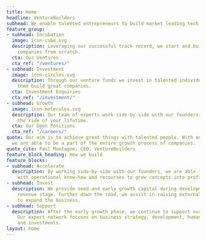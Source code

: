 ```yaml
---
title: Home
headline: VentureBuilders
subhead: We enable talented entrepreneurs to build market leading tech companies
feature_group:
- subhead: Incubation
  image: icon-cube.svg
  description: Leveraging our successful track record, we start and build market leading
    companies from scratch.
  cta: Our Ventures
  cta_ref: "/ventures/"
- subhead: Investment
  image: icon-circles.svg
  description: Through our venture funds we invest in talented individuals and help
    them build great companies.
  cta: Investment Enquiries
  cta_ref: "/investment/"
- subhead: Growth
  image: icon-molecules.svg
  description: Our team of experts work side-by-side with our founders. Join now for
    the ride of your lifetime.
  cta: Our Open Positions
  cta_ref: "/careers/"
quote: Our aim is to achieve great things with talented people. With our unique positioning,
  we are able to be a part of the entire growth process of companies.
quote_cite: Paul Montagne, CEO, VentureBuilders
feature_block_heading: How we build
feature_blocks:
- subhead: Accelerate
  description: By working side-by-side with our founders, we are able to provide them
    with operational know-how and recourses to grow concepts into profitable businesses.
- subhead: Invest
  description: We provide seed and early growth capital during development and early
    revenue stage. Further down the road, we assist in raising external growth capital
    to expand the business.
- subhead: Support
  description: After the early growth phase, we continue to support our founders.
    Our expert network focuses on business strategy, development, human resources
    and investments.
layout: home
---
```

